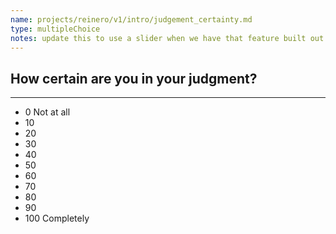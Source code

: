 ```yaml
---
name: projects/reinero/v1/intro/judgement_certainty.md
type: multipleChoice
notes: update this to use a slider when we have that feature built out.
---
```


## How certain are you in your judgment?

---

- 0 Not at all
- 10
- 20
- 30
- 40
- 50
- 60
- 70
- 80
- 90
- 100 Completely
